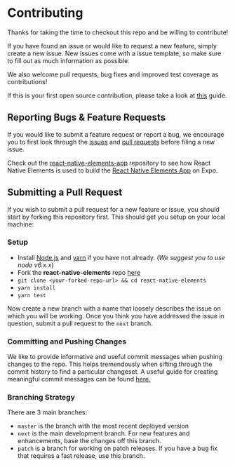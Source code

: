 # Contributing

Thanks for taking the time to checkout this repo and be willing to contribute!

If you have found an issue or would like to request a new feature, simply create a new issue. New issues come with a issue template, so make sure to fill out as much information as possible.

We also welcome pull requests, bug fixes and improved test coverage as contributions!

If this is your first open source contribution, please take a look at [this](https://egghead.io/courses/how-to-contribute-to-an-open-source-project-on-github) guide.

## Reporting Bugs & Feature Requests

If you would like to submit a feature request or report a bug, we encourage you to first look through the [issues](https://github.com/react-native-elements/react-native-elements/issues) and [pull requests](https://github.com/react-native-elements/react-native-elements/pulls) before filing a new issue.

Check out the [react-native-elements-app](https://github.com/react-native-elements/react-native-elements-app) repository to see how React Native Elements is used to build the [React Native Elements App](https://expo.io/@flyingcircle/projects/react-native-elements-app) on Expo.

## Submitting a Pull Request

If you wish to submit a pull request for a new feature or issue, you should start by forking this repository first. This should get you setup on your local machine:

### Setup

- Install [Node.js](https://nodejs.org/) and [yarn](https://yarnpkg.com) if you have not already. (_We suggest you to use node v6.x.x_)
- Fork the **react-native-elements** repo [here](https://github.com/react-native-elements/react-native-elements)
- `git clone <your-forked-repo-url> && cd react-native-elements`
- `yarn install`
- `yarn test`

Now create a new branch with a name that loosely describes the issue on which you will be working. Once you think you have addressed the issue in question, submit a pull request to the `next` branch.

### Committing and Pushing Changes

We like to provide informative and useful commit messages when pushing changes to the repo. This helps tremendously when sifting through the commit history to find a particular changeset. A useful guide for creating meaningful commit messages can be found [here.](https://github.com/conventional-changelog-archived-repos/conventional-changelog-angular/blob/ed32559941719a130bb0327f886d6a32a8cbc2ba/convention.md)

### Branching Strategy

There are 3 main branches: 
- `master` is the branch with the most recent deployed version
- `next` is the main development branch. For new features and enhancements, base the
changes off this branch.
- `patch` is a branch for working on patch releases. If you have a bug fix
that requires a fast release, use this branch.
